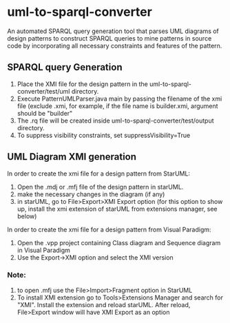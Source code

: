 # uml-to-sparql-converter

An automated SPARQL query generation tool that parses UML diagrams of design patterns to construct SPARQL queries to mine patterns in source code by incorporating all necessary constraints and features of the pattern. 

## SPARQL query Generation
1. Place the XMI file for the design pattern in the uml-to-sparql-converter/test/uml directory. 
2. Execute PatternUMLParser.java main by passing the filename of the xmi file (exclude .xmi, for example, if the file name is builder.xmi, argument should be "builder"
3. The .rq file will be created inside uml-to-sparql-converter/test/output directory. 
4. To suppress visibility constraints, set suppressVisibility=True


## UML Diagram XMI generation
In order to create the xmi file for a design pattern from StarUML:
1. Open the .mdj or .mfj file of the design pattern in starUML. 
2. make the necessary changes in the diagram (if any)
3. in starUML, go to File>Export>XMI Export option (for this option to show up, install the xmi extension of starUML from extensions manager, see below)

In order to create the xmi file for a design pattern from Visual Paradigm:
1. Open the .vpp project containing Class diagram and Sequence diagram in Visual Paradigm
2. Use the Export->XMI option and select the XMI version

### Note: 
1. to open .mfj use the File>Import>Fragment option in StarUML
2. To install XMI extension go to Tools>Extensions Manager and search for "XMI". Install the extension and reload starUML. After reload, File>Export window will have XMI Export as an option

